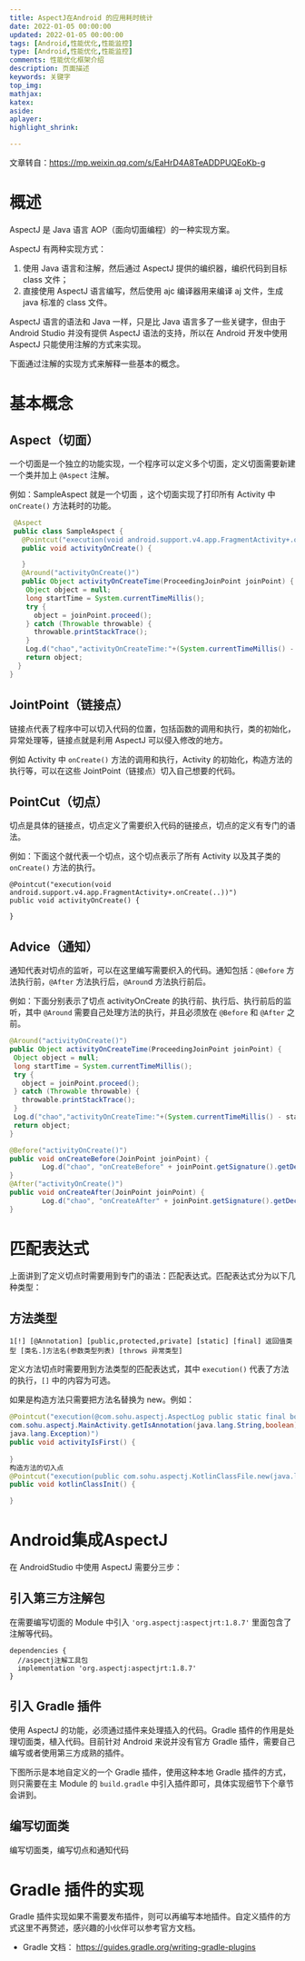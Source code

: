 ```yaml
---
title: AspectJ在Android 的应用耗时统计
date: 2022-01-05 00:00:00
updated: 2022-01-05 00:00:00
tags: [Android,性能优化,性能监控]
type: [Android,性能优化,性能监控]
comments: 性能优化框架介绍
description: 页面描述
keywords: 关键字
top_img:
mathjax:
katex:
aside:
aplayer:
highlight_shrink:

---
```




文章转自：https://mp.weixin.qq.com/s/EaHrD4A8TeADDPUQEoKb-g

# 概述

AspectJ 是 Java 语言 AOP（面向切面编程）的一种实现方案。

AspectJ 有两种实现方式：

1. 使用 Java 语言和注解，然后通过 AspectJ 提供的编织器，编织代码到目标 class 文件；
2. 直接使用 AspectJ 语言编写，然后使用 ajc 编译器用来编译 aj 文件，生成 java 标准的 class 文件。

AspectJ 语言的语法和 Java 一样，只是比 Java 语言多了一些关键字，但由于 Android Studio 并没有提供 AspectJ 语法的支持，所以在 Android 开发中使用 AspectJ 只能使用注解的方式来实现。

下面通过注解的实现方式来解释一些基本的概念。



# 基本概念

##  Aspect（切面）

一个切面是一个独立的功能实现，一个程序可以定义多个切面，定义切面需要新建一个类并加上 `@Aspect` 注解。

例如：SampleAspect 就是一个切面 ，这个切面实现了打印所有 Activity 中 `onCreate()` 方法耗时的功能。

```java
 @Aspect
 public class SampleAspect {
   @Pointcut("execution(void android.support.v4.app.FragmentActivity+.onCreate(..))")
   public void activityOnCreate() {

   }
   @Around("activityOnCreate()")
   public Object activityOnCreateTime(ProceedingJoinPoint joinPoint) {
    Object object = null;
    long startTime = System.currentTimeMillis();
    try {
      object = joinPoint.proceed();
    } catch (Throwable throwable) {
      throwable.printStackTrace();
    }
    Log.d("chao","activityOnCreateTime:"+(System.currentTimeMillis() - startTime));
    return object;
  }
}
```



##  JointPoint（链接点）

链接点代表了程序中可以切入代码的位置，包括函数的调用和执行，类的初始化，异常处理等，链接点就是利用 AspectJ 可以侵入修改的地方。

例如 Activity 中 `onCreate()` 方法的调用和执行，Activity 的初始化，构造方法的执行等，可以在这些 JointPoint（链接点）切入自己想要的代码。





## PointCut（切点）

切点是具体的链接点，切点定义了需要织入代码的链接点，切点的定义有专门的语法。

例如：下面这个就代表一个切点，这个切点表示了所有 Activity 以及其子类的 `onCreate()` 方法的执行。

```
@Pointcut("execution(void android.support.v4.app.FragmentActivity+.onCreate(..))")
public void activityOnCreate() {

}
```



## Advice（通知）

通知代表对切点的监听，可以在这里编写需要织入的代码。通知包括：`@Before` 方法执行前，`@After` 方法执行后，`@Aroun`d 方法执行前后。

例如：下面分别表示了切点 activityOnCreate 的执行前、执行后、执行前后的监听，其中 `@Around` 需要自己处理方法的执行，并且必须放在 `@Before` 和 `@After` 之前。

```java
@Around("activityOnCreate()")
public Object activityOnCreateTime(ProceedingJoinPoint joinPoint) {
 Object object = null;
 long startTime = System.currentTimeMillis();
 try {
   object = joinPoint.proceed();
 } catch (Throwable throwable) {
   throwable.printStackTrace();
 }
 Log.d("chao","activityOnCreateTime:"+(System.currentTimeMillis() - startTime));
 return object;
}

@Before("activityOnCreate()")
public void onCreateBefore(JoinPoint joinPoint) {
 		Log.d("chao", "onCreateBefore" + joinPoint.getSignature().getDeclaringType() + ":" + joinPoint.getSignature().getDeclaringTypeName());
}
@After("activityOnCreate()")
public void onCreateAfter(JoinPoint joinPoint) {
 		Log.d("chao", "onCreateAfter" + joinPoint.getSignature().getDeclaringType() + ":" + 		  joinPoint.getSignature().getDeclaringTypeName());
}
```



# 匹配表达式

上面讲到了定义切点时需要用到专门的语法：匹配表达式。匹配表达式分为以下几种类型：

## 方法类型

```
1[!] [@Annotation] [public,protected,private] [static] [final] 返回值类型 [类名.]方法名(参数类型列表) [throws 异常类型]
```

定义方法切点时需要用到方法类型的匹配表达式，其中 `execution()` 代表了方法的执行，`[]` 中的内容为可选。

如果是构造方法只需要把方法名替换为 new。例如：

```java
@Pointcut("execution(@com.sohu.aspectj.AspectLog public static final boolean
com.sohu.aspectj.MainActivity.getIsAnnotation(java.lang.String,boolean)throws 
java.lang.Exception)")
public void activityIsFirst() {
 
}
构造方法的切入点
@Pointcut("execution(public com.sohu.aspectj.KotlinClassFile.new(java.lang.String,boolean))")
public void kotlinClassInit() {

}
```







# Android集成AspectJ

在 AndroidStudio 中使用 AspectJ 需要分三步：

## 引入第三方注解包

在需要编写切面的 Module 中引入 `'org.aspectj:aspectjrt:1.8.7'` 里面包含了注解等代码。

```
dependencies {
  //aspectj注解工具包
  implementation 'org.aspectj:aspectjrt:1.8.7'
}
```

## 引入 Gradle 插件

使用 AspectJ 的功能，必须通过插件来处理插入的代码。Gradle 插件的作用是处理切面类，植入代码。目前针对 Android 来说并没有官方 Gradle 插件，需要自己编写或者使用第三方成熟的插件。

下图所示是本地自定义的一个 Gradle 插件，使用这种本地 Gradle 插件的方式，则只需要在主 Module 的 `build.gradle` 中引入插件即可，具体实现细节下个章节会讲到。

## 编写切面类

编写切面类，编写切点和通知代码



# Gradle 插件的实现

Gradle 插件实现如果不需要发布插件，则可以再编写本地插件。自定义插件的方式这里不再赘述，感兴趣的小伙伴可以参考官方文档。

- Gradle 文档：
  https://guides.gradle.org/writing-gradle-plugins













